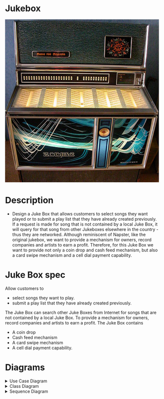 # Jukebox

<p align="center">
  <img src='juke_box.jpg' alt='Jukebox image'/>
</p>

# Description
- Design a Juke Box that allows customers to select songs they want played or to submit a play list that they have already created previously. If a request is made for song that is not contained by a local Juke Box, it will query for that song from other Jukeboxes elsewhere in the country - thus they are networked. Although reminiscent of Napster, like the original jukebox, we want to provide a mechanism for owners, record companies and artists to earn a profit. Therefore, for this Juke Box we want to provide not only a coin drop and cash feed mechanism, but also a card swipe mechanism and a cell dial payment capability.


# Juke Box spec

Allow customers to
- select songs they want to play.
- submit a play list that they have already created previously.

The Juke Box can search other Juke Boxes from Internet for songs that are not contained by a local Juke Box.
To provide a mechanism for owners, record companies and artists to earn a profit. The Juke Box contains
- A coin drop
- Cash feed mechanism
- A card swipe mechanism
- A cell dial payment capability.

# Diagrams
<details>
   <summary>Use Case Diagram</summary>
   <p><img src='https://github.com/Quan25/Jukebox/blob/master/use_case_diagram.png' alt='Use Case Diagram'/></p>
</details>
<details>
   <summary>Class Diagram</summary>
   ![Class Diagram](https://github.com/Quan25/Jukebox/blob/master/class_diagram.png "Class Diagram")
</details>
<details>
   <summary>Sequence Diagram</summary>
   ![Sequence Diagram](https://github.com/Quan25/Jukebox/blob/master/sequence_diagram.png "Sequence Diagram")
</details>
